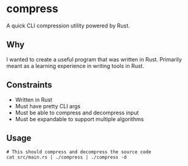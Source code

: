 # compress
A quick CLI compression utility powered by Rust.

## Why
I wanted to create a useful program that was written in Rust.  Primarily meant as a learning experience in writing tools in Rust.

## Constraints
  - Written in Rust
  - Must have pretty CLI args
  - Must be able to compress and decompress input
  - Must be expandable to support multiple algorithms

## Usage
```
# This should compress and decompress the source code
cat src/main.rs | ./compress | ./compress -d
```
